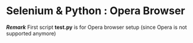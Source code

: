 # Selenium & Python : Opera Browser

***Remark***
First script **test.py** is for Opera browser setup (since Opera is not supported anymore)